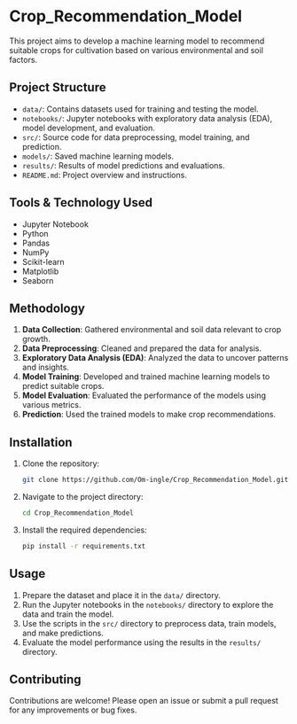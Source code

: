 # Crop_Recommendation_Model





This project aims to develop a machine learning model to recommend suitable crops for cultivation based on various environmental and soil factors.

## Project Structure

- `data/`: Contains datasets used for training and testing the model.
- `notebooks/`: Jupyter notebooks with exploratory data analysis (EDA), model development, and evaluation.
- `src/`: Source code for data preprocessing, model training, and prediction.
- `models/`: Saved machine learning models.
- `results/`: Results of model predictions and evaluations.
- `README.md`: Project overview and instructions.

## Tools & Technology Used

- Jupyter Notebook
- Python
- Pandas
- NumPy
- Scikit-learn
- Matplotlib
- Seaborn

## Methodology

1. **Data Collection**: Gathered environmental and soil data relevant to crop growth.
2. **Data Preprocessing**: Cleaned and prepared the data for analysis.
3. **Exploratory Data Analysis (EDA)**: Analyzed the data to uncover patterns and insights.
4. **Model Training**: Developed and trained machine learning models to predict suitable crops.
5. **Model Evaluation**: Evaluated the performance of the models using various metrics.
6. **Prediction**: Used the trained models to make crop recommendations.

## Installation

1. Clone the repository:
   ```sh
   git clone https://github.com/Om-ingle/Crop_Recommendation_Model.git
   ```
2. Navigate to the project directory:
   ```sh
   cd Crop_Recommendation_Model
   ```
3. Install the required dependencies:
   ```sh
   pip install -r requirements.txt
   ```

## Usage

1. Prepare the dataset and place it in the `data/` directory.
2. Run the Jupyter notebooks in the `notebooks/` directory to explore the data and train the model.
3. Use the scripts in the `src/` directory to preprocess data, train models, and make predictions.
4. Evaluate the model performance using the results in the `results/` directory.

## Contributing

Contributions are welcome! Please open an issue or submit a pull request for any improvements or bug fixes.


